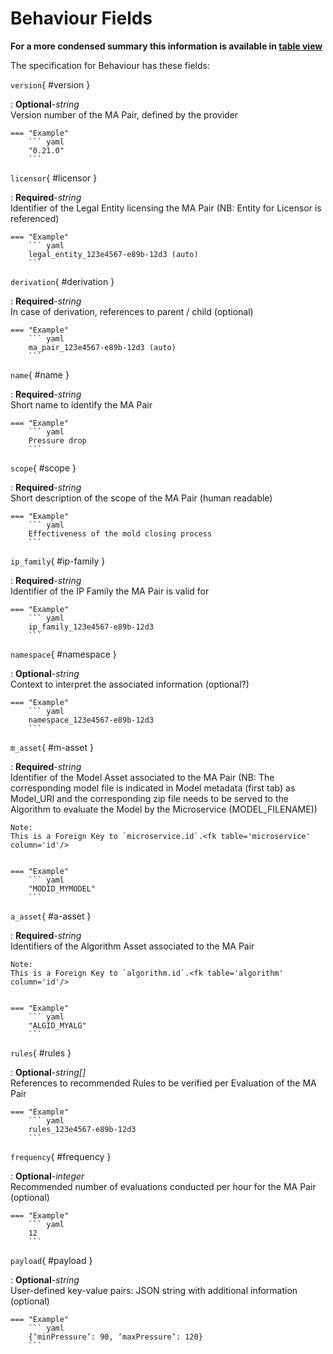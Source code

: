 <style>
  .md-content__button {
    display: none;
  }
</style>
# Behaviour Fields


**For a more condensed summary this information is available in [table view](/tables/ma_pair/)**



The specification for Behaviour
has these fields:


`version`{ #version }

:   **Optional**-*string*<br>
    Version number of the MA Pair, defined by the provider



    === "Example"
        ``` yaml     
        "0.21.0"
        ```


`licensor`{ #licensor }

:   **Required**-*string*<br>
    Identifier of the Legal Entity licensing the MA Pair (NB: Entity for Licensor is referenced)



    === "Example"
        ``` yaml     
        legal_entity_123e4567-e89b-12d3 (auto)
        ```


`derivation`{ #derivation }

:   **Required**-*string*<br>
    In case of derivation, references to parent / child (optional)



    === "Example"
        ``` yaml     
        ma_pair_123e4567-e89b-12d3 (auto)
        ```


`name`{ #name }

:   **Required**-*string*<br>
    Short name to identify the MA Pair



    === "Example"
        ``` yaml     
        Pressure drop
        ```


`scope`{ #scope }

:   **Required**-*string*<br>
    Short description of the scope of the MA Pair (human readable)



    === "Example"
        ``` yaml     
        Effectiveness of the mold closing process
        ```


`ip_family`{ #ip-family }

:   **Required**-*string*<br>
    Identifier of the IP Family the MA Pair is valid for



    === "Example"
        ``` yaml     
        ip_family_123e4567-e89b-12d3
        ```


`namespace`{ #namespace }

:   **Optional**-*string*<br>
    Context to interpret the associated information (optional?)



    === "Example"
        ``` yaml     
        namespace_123e4567-e89b-12d3
        ```


`m_asset`{ #m-asset }

:   **Required**-*string*<br>
    Identifier of the Model Asset associated to the MA Pair (NB: The corresponding model file is indicated in Model metadata (first tab) as Model_URI and the corresponding zip file needs to be served to the Algorithm to evaluate the Model by the Microservice (MODEL_FILENAME))


    Note:
    This is a Foreign Key to `microservice.id`.<fk table='microservice' column='id'/>


    === "Example"
        ``` yaml     
        "MODID_MYMODEL"
        ```


`a_asset`{ #a-asset }

:   **Required**-*string*<br>
    Identifiers of the Algorithm Asset associated to the MA Pair


    Note:
    This is a Foreign Key to `algorithm.id`.<fk table='algorithm' column='id'/>


    === "Example"
        ``` yaml     
        "ALGID_MYALG"
        ```


`rules`{ #rules }

:   **Optional**-*string[]*<br>
    References to recommended Rules to be verified per Evaluation of the MA Pair



    === "Example"
        ``` yaml     
        rules_123e4567-e89b-12d3
        ```


`frequency`{ #frequency }

:   **Optional**-*integer*<br>
    Recommended number of evaluations conducted per hour for the MA Pair (optional)



    === "Example"
        ``` yaml     
        12
        ```


`payload`{ #payload }

:   **Optional**-*string*<br>
    User-defined key-value pairs: JSON string with additional information (optional)



    === "Example"
        ``` yaml     
        {‘minPressure’: 90, ‘maxPressure’: 120}
        ```

